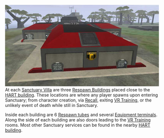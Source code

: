 ![](../images/Respawn.jpg "fig:Respawn.jpg") At each [Sanctuary
Villa](Sanctuary_Villa.md) are three [Respawn
Buildings](Respawn_Building.md) placed close to the [HART
building](HART_building.md). These locations are where any
player spawns upon entering Sanctuary; from character creation, via
[Recall](terminology/Recall.md), exiting [VR
Training](VR_Training.md), or the unlikely event of death while
still in Sanctuary.

Inside each building are 6 [Respawn tubes](../items/Respawn_Tube.md) and
several [Equipment terminals](../items/Equipment_Terminal.md). Along the
side of each building are also doors leading to the [VR
Training](VR_Training.md) rooms. Most other Sanctuary services
can be found in the nearby [HART building](HART_building.md).

<!--[Category:Locations](Category:Locations.md)-->
